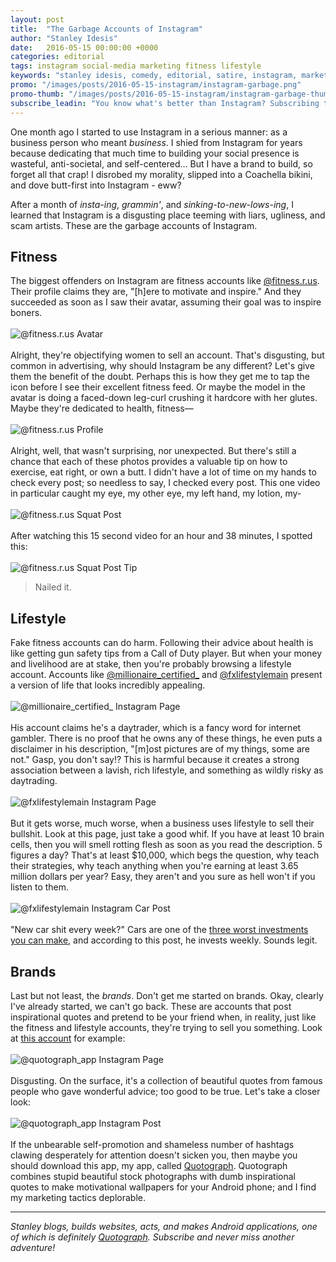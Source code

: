 ```yaml
---
layout: post
title:  "The Garbage Accounts of Instagram"
author: "Stanley Idesis"
date:   2016-05-15 00:00:00 +0000
categories: editorial
tags: instagram social-media marketing fitness lifestyle
keywords: "stanley idesis, comedy, editorial, satire, instagram, marketing, accounts, garbage, social media"
promo: "/images/posts/2016-05-15-instagram/instagram-garbage.png"
promo-thumb: "/images/posts/2016-05-15-instagram/instagram-garbage-thumb.png"
subscribe_leadin: "You know what's better than Instagram? Subscribing to my site! #notdesperate #pleasesubscribe #hashtag"
---
```

One month ago I started to use Instagram in a serious manner: as a business person who meant *business*. I shied from Instagram for years because dedicating that much time to building your social presence is wasteful, anti-societal, and self-centered… But I have a brand to build, so forget all that crap! I disrobed my morality, slipped into a Coachella bikini, and dove butt-first into Instagram - eww?

<!--more-->
After a month of *insta-ing*, *grammin'*, and *sinking-to-new-lows-ing*, I learned that Instagram is a disgusting place teeming with liars, ugliness, and scam artists. These are the garbage accounts of Instagram.

## Fitness

The biggest offenders on Instagram are fitness accounts like [@fitness.r.us](https://www.instagram.com/fitness.r.us/). Their profile claims they are, "[h]ere to motivate and inspire." And they succeeded as soon as I saw their avatar, assuming their goal was to inspire boners.
<br><br>
![@fitness.r.us Avatar](http://stanleyidesis.com/images/posts/2016-05-15-instagram/instagram-fitness-r-us-booty.png "Clearly a woman's scantily clad derriere lounging in a swimming pool")
<br><br>
Alright, they're objectifying women to sell an account. That's disgusting, but common in advertising, why should Instagram be any different? Let's give them the benefit of the doubt. Perhaps this is how they get me to tap the icon before I see their excellent fitness feed. Or maybe the model in the avatar is doing a faced-down leg-curl crushing it hardcore with her glutes. Maybe they're dedicated to health, fitness—
<br><br>
![@fitness.r.us Profile](http://stanleyidesis.com/images/posts/2016-05-15-instagram/instagram-fitness-r-us.png "A bunch of posts featuring attractive women, they're not necessarily exercising")
<br><br>
Alright, well, that wasn't surprising, nor unexpected. But there's still a chance that each of these photos provides a valuable tip on how to exercise, eat right, or own a butt. I didn't have a lot of time on my hands to check every post; so needless to say, I checked every post. This one video in particular caught my eye, my other eye, my left hand, my lotion, my-
<br><br>
![@fitness.r.us Squat Post](http://stanleyidesis.com/images/posts/2016-05-15-instagram/instagram-fitness-r-us-squats.png "An image of an Instagram post where the subject, an attractive woman, squats with her butt-facing the camera")
<br><br>
After watching this 15 second video for an hour and 38 minutes, I spotted this:
<br><br>
![@fitness.r.us Squat Post Tip](http://stanleyidesis.com/images/posts/2016-05-15-instagram/instagram-fitness-r-us-squats-tip.png "A tiny comment that mentions how people should focus on form and not weight")

> Nailed it.

## Lifestyle

Fake fitness accounts can do harm. Following their advice about health is like getting gun safety tips from a Call of Duty player. But when your money and livelihood are at stake, then you're probably browsing a lifestyle account. Accounts like [@millionaire\_certified\_](https://www.instagram.com/millionaire_certified_) and [@fxlifestylemain](https://www.instagram.com/fxlifestylemain) present a version of life that looks incredibly appealing.
<br><br>
![@millionaire_certified_ Instagram Page](http://stanleyidesis.com/images/posts/2016-05-15-instagram/instagram-millionaire-certified.png "Cash, cars, pools, living large")
<br><br>
His account claims he's a daytrader, which is a fancy word for internet gambler. There is no proof that he owns any of these things, he even puts a disclaimer in his description, "[m]ost pictures are of my things, some are not." Gasp, you don't say!? This is harmful because it creates a strong association between a lavish, rich lifestyle, and something as wildly risky as daytrading.
<br><br>
![@fxlifestylemain Instagram Page](http://stanleyidesis.com/images/posts/2016-05-15-instagram/instagram-fxlifestylemain.png "They see me rollin'")
<br><br>
But it gets worse, much worse, when a business uses lifestyle to sell their bullshit. Look at this page, just take a good whif. If you have at least 10 brain cells, then you will smell rotting flesh as soon as you read the description. 5 figures a day? That's at least $10,000, which begs the question, why teach their strategies, why teach anything when you're earning at least 3.65 million dollars per year? Easy, they aren't and you sure as hell won't if you listen to them.
<br><br>
![@fxlifestylemain Instagram Car Post](http://stanleyidesis.com/images/posts/2016-05-15-instagram/instagram-fxlifestylemain-car.png "New car every week, of course")
<br><br>
"New car shit every week?" Cars are one of the [three worst investments you can make](http://www.fool.com/investing/general/2014/07/13/the-3-worst-investments-youll-ever-make.aspx), and according to this post, he invests weekly. Sounds legit.

## Brands

Last but not least, the *brands*. Don't get me started on brands. Okay, clearly I've already started, we can't go back. These are accounts that post inspirational quotes and pretend to be your friend when, in reality, just like the fitness and lifestyle accounts, they're trying to sell you something. Look at [this account](https://www.instagram.com/quotograph_app/) for example:
<br><br>
![@quotograph_app Instagram Page](http://stanleyidesis.com/images/posts/2016-05-15-instagram/instagram-quotograph.png "Not an ad, definitely not")
<br><br>
Disgusting. On the surface, it's a collection of beautiful quotes from famous people who gave wonderful advice; too good to be true. Let's take a closer look:
<br><br>
![@quotograph_app Instagram Post](http://stanleyidesis.com/images/posts/2016-05-15-instagram/instagram-quotograph-post.png "Still not an ad, I swear")
<br><br>
If the unbearable self-promotion and shameless number of hashtags clawing desperately for attention doesn't sicken you, then maybe you should download this app, my app, called [Quotograph](https://play.google.com/store/apps/details?id=com.stanleyidesis.quotograph). Quotograph combines stupid beautiful stock photographs with dumb inspirational quotes to make motivational wallpapers for your Android phone; and I find my marketing tactics deplorable.

---

_Stanley blogs, builds websites, acts, and makes Android applications, one of which is definitely [Quotograph](https://play.google.com/store/apps/details?id=com.stanleyidesis.quotograph). Subscribe and never miss another adventure!_
